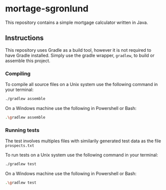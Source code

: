 # mortage-sgronlund

This repository contains a simple mortgage calculator written in Java.

## Instructions

This repository uses Gradle as a build tool, however it is not required to have Gradle installed. Simply use the gradle wrapper, `gradlew`, to build or assemble this project.

### Compiling

To compile all source files on a Unix system use the following command in your terminal:

```bash
./gradlew assemble
```

On a Windows machine use the following in Powershell or Bash:

```bash
.\gradlew assemble
```

### Running tests
The test involves multiples files with similarily generated test data as the file `prospects.txt`


To run tests on a Unix system use the following command in your terminal:

```bash
./gradlew test
```

On a Windows machine use the following in Powershell or Bash:

```bash
.\gradlew test
```
